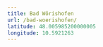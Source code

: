 ```yaml
---
title: Bad Wörishofen
url: /bad-woerishofen/
latitude: 48.005985200000005
longitude: 10.5921263
---
```

